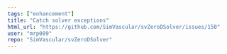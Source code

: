 ```yaml
---
tags: ["enhancement"]
title: "Catch solver exceptions"
html_url: "https://github.com/SimVascular/svZeroDSolver/issues/150"
user: "mrp089"
repo: "SimVascular/svZeroDSolver"
---
```


